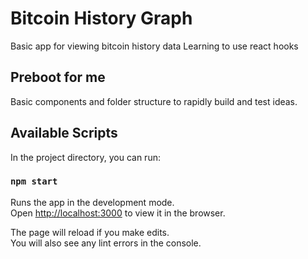 # Bitcoin History Graph
Basic app for viewing bitcoin history data
Learning to use react hooks

## Preboot for me

Basic components and folder structure to rapidly build and test ideas.

## Available Scripts

In the project directory, you can run:

### `npm start`

Runs the app in the development mode.<br>
Open [http://localhost:3000](http://localhost:3000) to view it in the browser.

The page will reload if you make edits.<br>
You will also see any lint errors in the console.
